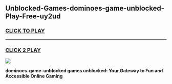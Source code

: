 
## Unblocked-Games-dominoes-game-unblocked-Play-Free-uy2ud
<h3>
<a href="https://premium76.site?title=dominoes-game-unblocked&ref=23A">CLICK TO PLAY</a></h3>
<hr>

<h3>
<a href="https://premium76.site?title=dominoes-game-unblocked&ref=23A">CLICK 2 PLAY</a>
  
</h3>

<a href="https://premium76.site?title=dominoes-game-unblocked&ref=23A"><img src="https://clearcache.store/games.png"></a>


**dominoes-game-unblocked games unblocked: Your Gateway to Fun and Accessible Online Gaming**

